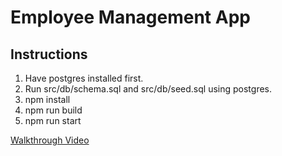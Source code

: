 # Employee Management App

## Instructions
1. Have postgres installed first.
2. Run src/db/schema.sql and src/db/seed.sql using postgres.
3. npm install
4. npm run build
5. npm run start

[Walkthrough Video](https://app.screencastify.com/v3/watch/XcRhZNcmiFCXDjC2aZzA)